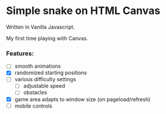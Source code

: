 # Simple snake on HTML Canvas

Written in Vanilla Javascript.

My first time playing with Canvas.

### **Features:**

- [ ] smooth animations
- [x] randomized starting positions
- [ ] various difficulty settings
  - [ ] adjustable speed
  - [ ] obstacles
- [x] game area adapts to window size (on pageload/refresh)
- [ ] mobile controls
